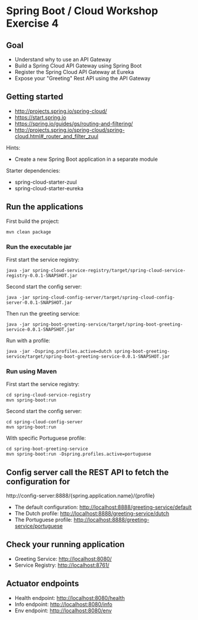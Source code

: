 # Spring Boot / Cloud Workshop Exercise 4

## Goal

* Understand why to use an API Gateway
* Build a Spring Cloud API Gateway using Spring Boot
* Register the Spring Cloud API Gateway at Eureka  
* Expose your "Greeting" Rest API using the API Gateway

## Getting started

* http://projects.spring.io/spring-cloud/
* https://start.spring.io
* https://spring.io/guides/gs/routing-and-filtering/
* http://projects.spring.io/spring-cloud/spring-cloud.html#_router_and_filter_zuul

Hints:

* Create a new Spring Boot application in a separate module

Starter dependencies:

* spring-cloud-starter-zuul
* spring-cloud-starter-eureka

## Run the applications

First build the project:

```
mvn clean package
```

### Run the executable jar

First start the service registry: 

```
java -jar spring-cloud-service-registry/target/spring-cloud-service-registry-0.0.1-SNAPSHOT.jar
```

Second start the config server:

```
java -jar spring-cloud-config-server/target/spring-cloud-config-server-0.0.1-SNAPSHOT.jar
```

Then run the greeting service:

```
java -jar spring-boot-greeting-service/target/spring-boot-greeting-service-0.0.1-SNAPSHOT.jar
```

Run with a profile:

```
java -jar -Dspring.profiles.active=dutch spring-boot-greeting-service/target/spring-boot-greeting-service-0.0.1-SNAPSHOT.jar
```

### Run using Maven

First start the service registry:

```
cd spring-cloud-service-registry
mvn spring-boot:run
```

Second start the config server:

```
cd spring-cloud-config-server
mvn spring-boot:run
```

With specific Portuguese profile:

```
cd spring-boot-greeting-service
mvn spring-boot:run -Dspring.profiles.active=portuguese
```

## Config server call the REST API to fetch the configuration for 

http://config-server:8888/{spring.application.name}/{profile}

* The default configuration: [http://localhost:8888/greeting-service/default](http://localhost:8888/greeting-service/default)
* The Dutch profile: [http://localhost:8888/greeting-service/dutch](http://localhost:8888/greeting-service/dutch)
* The Portuguese profile: [http://localhost:8888/greeting-service/portuguese](http://localhost:8888/greeting-service/portuguese)

## Check your running application

* Greeting Service: [http://localhost:8080/](http://localhost:8080/)
* Service Registry: [http://localhost:8761/](http://localhost:8761/)

## Actuator endpoints

* Health endpoint: [http://localhost:8080/health](http://localhost:8080/health)
* Info endpoint: [http://localhost:8080/info](http://localhost:8080/info)
* Env endpoint: [http://localhost:8080/env](http://localhost:8080/env)

